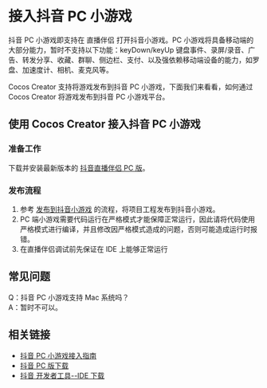 # 接入抖音 PC 小游戏

抖音 PC 小游戏即支持在​ 直播伴侣 打开抖音小游戏。PC 小游戏将具备移动端的大部分能力，暂时不支持以下功能：keyDown/keyUp 键盘事件、录屏/录音​、​广告​、转发分享、收藏、群聊、侧边栏、支付、以及强依赖移动端设备的能力，如罗盘、加速度计、相机、麦克风等​。

Cocos Creator 支持将游戏发布到抖音 PC 小游戏，下面我们来看看，如何通过 Cocos Creator 将游戏发布到抖音 PC 小游戏平台。

## 使用 Cocos Creator 接入抖音 PC 小游戏

### 准备工作

下载并安装最新版本的 [抖音直播伴侣 PC 版](https://streamingtool.douyin.com/)。

### 发布流程

1. 参考 [发布到抖音小游戏](./publish-bytedance-mini-game.md) 的流程，将项目工程发布到抖音小游戏。
2. PC 端小游戏需要代码运行在严格模式才能保障正常运行，因此请将代码使用严格模式进行编译，并且修改因严格模式造成的问题，否则可能造成运行时报错。​  
3. 在直播伴侣调试前先保证在 IDE 上能够正常运行

## 常见问题

Q：抖音 PC 小游戏支持 Mac 系统吗？<br>
A：暂时不可以。

## 相关链接

- [抖音 PC 小游戏接入指南](https://developer.open-douyin.com/docs/resource/zh-CN/mini-game/develop/guide/open-ability/pc-game/tutorial)
- [抖音 PC 版下载](https://streamingtool.douyin.com/)
- [抖音 开发者工具--IDE 下载](https://developer.open-douyin.com/docs/resource/zh-CN/mini-game/develop/developer-instrument/developer-instrument-update-and-download)

